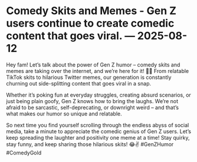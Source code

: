 # Comedy Skits and Memes - Gen Z users continue to create comedic content that goes viral. — 2025-08-12

Hey fam! Let’s talk about the power of Gen Z humor – comedy skits and memes are taking over the internet, and we’re here for it! 🤣💥 From relatable TikTok skits to hilarious Twitter memes, our generation is constantly churning out side-splitting content that goes viral in a snap.

Whether it’s poking fun at everyday struggles, creating absurd scenarios, or just being plain goofy, Gen Z knows how to bring the laughs. We’re not afraid to be sarcastic, self-deprecating, or downright weird – and that’s what makes our humor so unique and relatable.

So next time you find yourself scrolling through the endless abyss of social media, take a minute to appreciate the comedic genius of Gen Z users. Let’s keep spreading the laughter and positivity one meme at a time! Stay quirky, stay funny, and keep sharing those hilarious skits! 😂✌️ #GenZHumor #ComedyGold